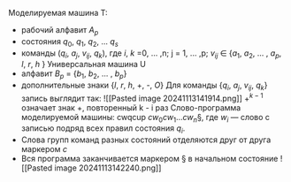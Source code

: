 Моделируемая машина T:
- рабочий алфавит $A_{p}$
- состояния $q_{0}$, $q_{1}$, $q_{2}$, $...$ $q_{s}$ 
- команды ($q_{i}$, $a_{j}$, $v_{i}$$_{j}$, $q_{k}$), где $i$, $k$ =0, $...$ ,n; j = 1, $...$ ,p; $v_{i}$$_{j}$ $\in$ {$a_{1}$, $a_{2}$, $...$ , $a_{p}$, $l$, $r$, $h$ }
Универсальная машина U
- алфавит $B_{p}$ = {$b_{1}$, $b_{2}$, $...$ , $b_{p}$}
- дополнительные знаки {$l$, $r$, $h$, +, -, $O$}
Для команды {$q_{i}$, $a_{j}$, $v_{i}$$_{j}$, $q_{k}$} запись выглядит так:
![[Pasted image 20241113141914.png]]
$+^{k-1}$ означает знак +, повторенный k - i раз
Слово-программа моделируемой машины: cwqcup $cw_{0}cw_{1}...cw_{n}$§, где $w_{i}$ — слово с записью подряд всех правил состояния $q_{i}$.
- Слова групп команд разных состояний отделяются друг от друга маркером $c$
- Вся программа заканчивается маркером § в начальном состояние 
![[Pasted image 20241113142240.png]]
